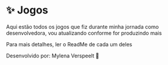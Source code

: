 <h1>✨ Jogos</h1>

<p>Aqui estão todos os jogos que fiz durante minha jornada como desenvolvedora, vou atualizando conforme for produzindo mais</p>
<p>Para mais detalhes, ler o ReadMe de cada um deles</p>
<p>Desenvolvido por: Mylena Verspeelt 🌻</p>
